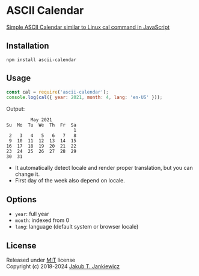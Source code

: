 # ASCII Calendar

[Simple ASCII Calendar similar to Linux cal command in JavaScript](https://github.com/jcubic/calendar)

## Installation

```
npm install ascii-calendar
```

## Usage

```javascript
const cal = require('ascii-calendar');
console.log(cal({ year: 2021, month: 4, lang: 'en-US' }));
```

Output:

```
         May 2021
Su  Mo  Tu  We  Th  Fr  Sa
                         1
 2   3   4   5   6   7   8
 9  10  11  12  13  14  15
16  17  18  19  20  21  22
23  24  25  26  27  28  29
30  31
```

* It automatically detect locale and render proper translation, but you can change it.
* First day of the week also depend on locale.

## Options

* `year`: full year
* `month`: indexed from 0
* `lang`: language (default system or browser locale)

## License

Released under [MIT](http://opensource.org/licenses/MIT) license<br/>
Copyright (c) 2018-2024 [Jakub T. Jankiewicz](https://jcubic.pl/me)

